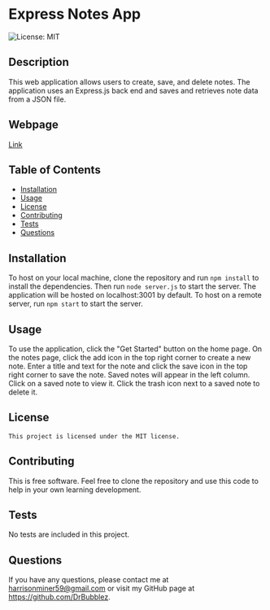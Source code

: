 # Express Notes App
![License: MIT](https://img.shields.io/badge/License-MIT-yellow.svg)
## Description
This web application allows users to create, save, and delete notes. The application uses an Express.js back end and saves and retrieves note data from a JSON file.
## Webpage
[Link](https://express-notes-app-512e59dc543c.herokuapp.com/)
## Table of Contents
- [Installation](#installation)
- [Usage](#usage)
- [License](#license)
- [Contributing](#contributing)
- [Tests](#tests)
- [Questions](#questions)
## Installation
To host on your local machine, clone the repository and run `npm install` to install the dependencies. Then run `node server.js` to start the server. The application will be hosted on localhost:3001 by default. To host on a remote server, run `npm start` to start the server.
## Usage
To use the application, click the "Get Started" button on the home page. On the notes page, click the add icon in the top right corner to create a new note. Enter a title and text for the note and click the save icon in the top right corner to save the note. Saved notes will appear in the left column. Click on a saved note to view it. Click the trash icon next to a saved note to delete it.
## License
    This project is licensed under the MIT license.
## Contributing
This is free software. Feel free to clone the repository and use this code to help in your own learning development.
## Tests
No tests are included in this project.
## Questions
If you have any questions, please contact me at harrisonminer59@gmail.com or visit my GitHub page at https://github.com/DrBubblez.
